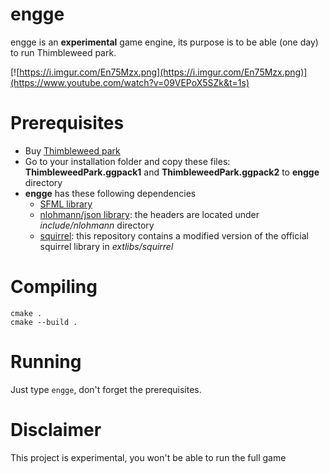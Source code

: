 # engge

engge is an **experimental** game engine, its purpose is to be able (one day) to run Thimbleweed park.

[![https://i.imgur.com/En75Mzx.png](https://i.imgur.com/En75Mzx.png)](https://www.youtube.com/watch?v=09VEPoX5SZk&t=1s)

# Prerequisites

* Buy [Thimbleweed park](https://thimbleweedpark.com)
* Go to your installation folder and copy these files:  **ThimbleweedPark.ggpack1** and **ThimbleweedPark.ggpack2** to **engge** directory
* **engge** has these following dependencies
    * [SFML library](https://www.sfml-dev.org/)
    * [nlohmann/json library](https://github.com/nlohmann/json): the headers are located under *include/nlohmann* directory
    * [squirrel](http://www.squirrel-lang.org/): this repository contains a modified version of the official squirrel library in *extlibs/squirrel*

# Compiling

```
cmake .
cmake --build .
```

# Running

Just type `engge`, don't forget the prerequisites.

# Disclaimer

This project is experimental, you won't be able to run the full game
